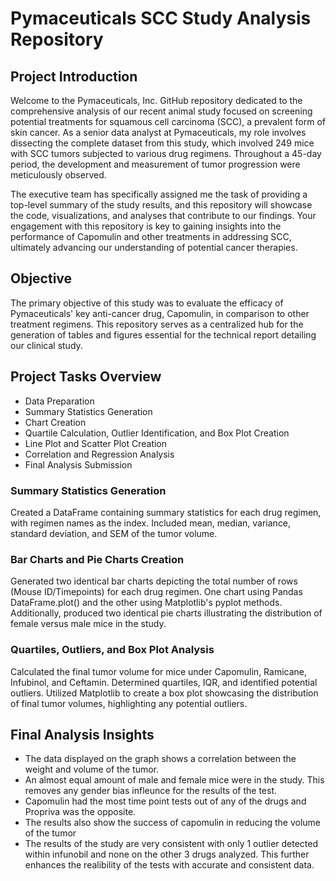 # Pymaceuticals SCC Study Analysis Repository

## Project Introduction
Welcome to the Pymaceuticals, Inc. GitHub repository dedicated to the comprehensive analysis of our recent animal study focused on screening potential treatments for squamous cell carcinoma (SCC), a prevalent form of skin cancer. As a senior data analyst at Pymaceuticals, my role involves dissecting the complete dataset from this study, which involved 249 mice with SCC tumors subjected to various drug regimens. Throughout a 45-day period, the development and measurement of tumor progression were meticulously observed.

The executive team has specifically assigned me the task of providing a top-level summary of the study results, and this repository will showcase the code, visualizations, and analyses that contribute to our findings. Your engagement with this repository is key to gaining insights into the performance of Capomulin and other treatments in addressing SCC, ultimately advancing our understanding of potential cancer therapies.

## Objective
The primary objective of this study was to evaluate the efficacy of Pymaceuticals' key anti-cancer drug, Capomulin, in comparison to other treatment regimens. This repository serves as a centralized hub for the generation of tables and figures essential for the technical report detailing our clinical study.



## Project Tasks Overview
- Data Preparation
- Summary Statistics Generation
- Chart Creation
- Quartile Calculation, Outlier Identification, and Box Plot Creation
- Line Plot and Scatter Plot Creation
- Correlation and Regression Analysis
- Final Analysis Submission

### Summary Statistics Generation
Created a DataFrame containing summary statistics for each drug regimen, with regimen names as the index. Included mean, median, variance, standard deviation, and SEM of the tumor volume.

### Bar Charts and Pie Charts Creation
Generated two identical bar charts depicting the total number of rows (Mouse ID/Timepoints) for each drug regimen. One chart using Pandas DataFrame.plot() and the other using Matplotlib's pyplot methods. Additionally, produced two identical pie charts illustrating the distribution of female versus male mice in the study.

### Quartiles, Outliers, and Box Plot Analysis
Calculated the final tumor volume for mice under Capomulin, Ramicane, Infubinol, and Ceftamin. Determined quartiles, IQR, and identified potential outliers. Utilized Matplotlib to create a box plot showcasing the distribution of final tumor volumes, highlighting any potential outliers.

## Final Analysis Insights

- The data displayed on the graph shows a correlation between the weight and volume of the tumor.
- An almost equal amount of male and female mice were in the study. This removes any gender bias infleunce for the results of the test.
- Capomulin had the most time point tests out of any of the drugs and Propriva was the opposite. 
- The results also show the success of capomulin in reducing the volume of the tumor
- The results of the study are very consistent with only 1 outlier detected within infunobil and none on the other 3 drugs analyzed.
This further enhances the realibility of the tests with accurate and consistent data. 

